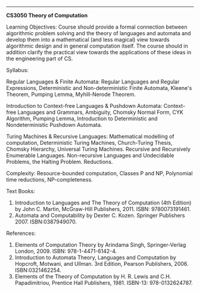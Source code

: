 ---
**CS3050 Theory of Computation**

Learning Objectives: Course should provide a formal connection between
algorithmic problem solving and the theory of languages and automata and
develop them into a mathematical (and less magical) view towards
algorithmic design and in general computation itself. The course should
in addition clarify the practical view towards the applications of these
ideas in the engineering part of CS.

Syllabus:

Regular Languages & Finite Automata: Regular Languages and Regular
Expressions, Deterministic and Non-deterministic Finite Automata,
Kleene's Theorem, Pumping Lemma, Myhill-Nerode Theorem.

Introduction to Context-free Languages & Pushdown Automata: Context-free
Languages and Grammars, Ambiguity, Chomsky Normal Form, CYK Algorithm,
Pumping Lemma, Introduction to Deterministic and Nondeterministic
Pushdown Automata.

Turing Machines & Recursive Languages: Mathematical modelling of
computation, Deterministic Turing Machines, Church-Turing Thesis,
Chomsky Hierarchy, Universal Turing Machines. Recursive and Recursively
Enumerable Languages. Non-recursive Languages and Undecidable Problems,
the Halting Problem. Reductions.

Complexity: Resource-bounded computation, Classes P and NP, Polynomial
time reductions, NP-completeness.

Text Books:

1.  Introduction to Languages and The Theory of Computation (4th
    Edition) by John C. Martin, McGraw-Hill Publishers, 2011.
    ISBN: 9780073191461.
2.  Automata and Computability by Dexter C. Kozen. Springer
    Publishers 2007. ISBN:0387949070.

References:

1.  Elements of Computation Theory by Arindama Singh, Springer-Verlag
    London, 2009. ISBN: 978-1-4471-6142-4.
2.  Introduction to Automata Theory, Languages and Computation by
    Hopcroft, Motwani, and Ullman. 3rd Edition, Pearson
    Publishers, 2006. ISBN:0321462254.
3.  Elements of the Theory of Computation by H. R. Lewis and C.H.
    Papadimitriou, Prentice Hall Publishers, 1981. ISBN-13:
    978-0132624787.

